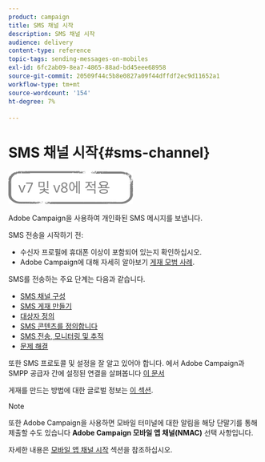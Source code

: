 ```yaml
---
product: campaign
title: SMS 채널 시작
description: SMS 채널 시작
audience: delivery
content-type: reference
topic-tags: sending-messages-on-mobiles
exl-id: 6fc2ab09-8ea7-4865-88ad-bd45eee68958
source-git-commit: 20509f44c5b8e0827a09f44dffdf2ec9d11652a1
workflow-type: tm+mt
source-wordcount: '154'
ht-degree: 7%

---
```


# SMS 채널 시작{#sms-channel}

![](../../assets/common.svg)


Adobe Campaign을 사용하여 개인화된 SMS 메시지를 보냅니다.

SMS 전송을 시작하기 전:

* 수신자 프로필에 휴대폰 이상이 포함되어 있는지 확인하십시오.
* Adobe Campaign에 대해 자세히 알아보기 [게재 모범 사례](delivery-best-practices.md).

SMS를 전송하는 주요 단계는 다음과 같습니다.

* [SMS 채널 구성](sms-set-up.md)
* [SMS 게재 만들기](sms-create.md)
* [대상자 정의](sms-create.md#selecting-the-target-population)
* [SMS 콘텐츠를 정의합니다](sms-create.md#defining-the-sms-content)
* [SMS 전송, 모니터링 및 추적](sms-send.md)
* [문제 해결](troubleshooting-sms.md)

또한 SMS 프로토콜 및 설정을 잘 알고 있어야 합니다. 에서 Adobe Campaign과 SMPP 공급자 간에 설정된 연결을 살펴봅니다 [이 문서](sms-protocol.md)

게재를 만드는 방법에 대한 글로벌 정보는 [이 섹션](steps-about-delivery-creation-steps.md).

>[!NOTE]
>
>또한 Adobe Campaign을 사용하면 모바일 터미널에 대한 알림을 해당 단말기를 통해 제출할 수도 있습니다 **Adobe Campaign 모바일 앱 채널(NMAC)** 선택 사항입니다.
> 
>자세한 내용은 [모바일 앱 채널 시작](about-mobile-app-channel.md) 섹션을 참조하십시오.
